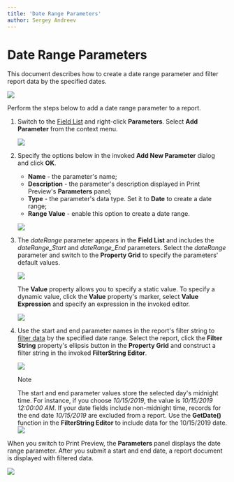 ```yaml
---
title: 'Date Range Parameters'
author: Sergey Andreev
---
```

# Date Range Parameters

This document describes how to create a date range parameter and filter report data by the specified dates.

![](../../../../../images/eurd-win-use-date-ranges-parameters-panel.png)

Perform the steps below to add a date range parameter to a report.

1. Switch to the [Field List](../../report-designer-tools/ui-panels/field-list.md) and right-click **Parameters**. Select **Add Parameter** from the context menu.

    ![](../../../../../images/eurd-win-use-date-ranges-design-add-param.png)

1. Specify the options below in the invoked **Add New Parameter** dialog and click **OK**.

    - **Name** - the parameter's name;
    - **Description** - the parameter's description displayed in Print Preview's **Parameters** panel;
    - **Type** - the parameter's data type. Set it to **Date** to create a date range;
    - **Range Value** - enable this option to create a date range.

    ![](../../../../../images/eurd-win-use-date-ranges-design-add-param-dialog.png)

1. The _dateRange_ parameter appears in the **Field List** and includes the  _dateRange_Start_ and _dateRange_End_ parameters. Select the _dateRange_ parameter and switch to the **Property Grid** to specify the parameters' default values.

    ![](../../../../../images/eurd-win-use-date-ranges-design-configure-subparam.png)

    The **Value** property allows you to specify a static value. To specify a dynamic value, click the **Value** property's marker, select **Value Expression** and specify an expression in the invoked editor.

    ![](../../../../../images/eurd-win-use-date-ranges-design-value-expression.png)

1. Use the start and end parameter names in the report's filter string to [filter data](../filter-data/filter-data-at-the-report-level.md) by the specified date range. Select the report, click the **Filter String** property's ellipsis button in the **Property Grid** and construct a filter string in the invoked **FilterString Editor**.

    ![](../../../../../images/eurd-win-use-date-ranges-filterstring.png)

    > [!NOTE]
    > The start and end parameter values store the selected day's midnight time. For instance, if you choose _10/15/2019_, the value is _10/15/2019 12:00:00 AM_. If your date fields include non-midnight time, records for the end date _10/15/2019_ are excluded from a report. Use the **GetDate()** function in the **FilterString Editor** to include data for the 10/15/2019 date.  
    > ![](../../../../../images/eurd-win-use-date-ranges-filterstring-getdate.png)

When you switch to Print Preview, the **Parameters** panel displays the date range parameter. After you submit a start and end date, a report document is displayed with filtered data.

![](../../../../../images/eurd-win-use-date-ranges-parameters-panel.png)
